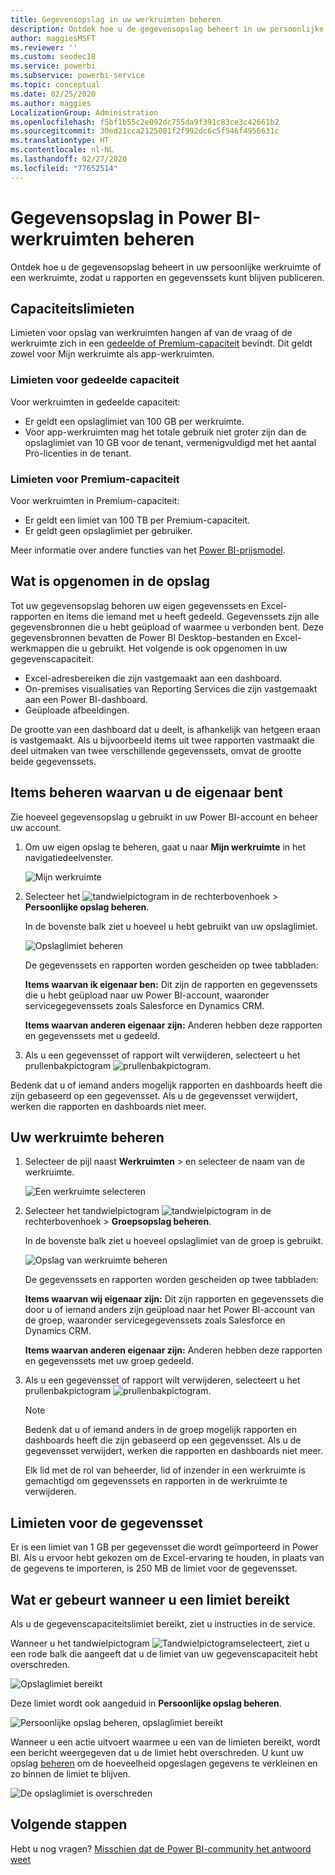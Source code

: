 ```yaml
---
title: Gegevensopslag in uw werkruimten beheren
description: Ontdek hoe u de gegevensopslag beheert in uw persoonlijke werkruimte of een werkruimte, zodat u rapporten en gegevenssets kunt blijven publiceren.
author: maggiesMSFT
ms.reviewer: ''
ms.custom: seodec18
ms.service: powerbi
ms.subservice: powerbi-service
ms.topic: conceptual
ms.date: 02/25/2020
ms.author: maggies
LocalizationGroup: Administration
ms.openlocfilehash: f5bf1b55c2e092dc755da9f391c83ce3c42661b2
ms.sourcegitcommit: 30ed21cca2125001f2f992dc6c5f546f4956631c
ms.translationtype: HT
ms.contentlocale: nl-NL
ms.lasthandoff: 02/27/2020
ms.locfileid: "77652514"
---
```

# <a name="manage-data-storage-in-power-bi-workspaces"></a>Gegevensopslag in Power BI-werkruimten beheren

Ontdek hoe u de gegevensopslag beheert in uw persoonlijke werkruimte of een werkruimte, zodat u rapporten en gegevenssets kunt blijven publiceren.

## <a name="capacity-limits"></a>Capaciteitslimieten

Limieten voor opslag van werkruimten hangen af van de vraag of de werkruimte zich in een [gedeelde of Premium-capaciteit](service-basic-concepts.md#capacities) bevindt. Dit geldt zowel voor Mijn werkruimte als app-werkruimten.

### <a name="shared-capacity-limits"></a>Limieten voor gedeelde capaciteit
Voor werkruimten in gedeelde capaciteit: 

- Er geldt een opslaglimiet van 100 GB per werkruimte.
- Voor app-werkruimten mag het totale gebruik niet groter zijn dan de opslaglimiet van 10 GB voor de tenant, vermenigvuldigd met het aantal Pro-licenties in de tenant.

### <a name="premium-capacity-limits"></a>Limieten voor Premium-capaciteit
Voor werkruimten in Premium-capaciteit:
- Er geldt een limiet van 100 TB per Premium-capaciteit.
- Er geldt geen opslaglimiet per gebruiker.

Meer informatie over andere functies van het [Power BI-prijsmodel](https://powerbi.microsoft.com/pricing).

## <a name="whats-included-in-storage"></a>Wat is opgenomen in de opslag

Tot uw gegevensopslag behoren uw eigen gegevenssets en Excel-rapporten en items die iemand met u heeft gedeeld. Gegevenssets zijn alle gegevensbronnen die u hebt geüpload of waarmee u verbonden bent. Deze gegevensbronnen bevatten de Power BI Desktop-bestanden en Excel-werkmappen die u gebruikt. Het volgende is ook opgenomen in uw gegevenscapaciteit.

* Excel-adresbereiken die zijn vastgemaakt aan een dashboard.
* On-premises visualisaties van Reporting Services die zijn vastgemaakt aan een Power BI-dashboard.
* Geüploade afbeeldingen.

De grootte van een dashboard dat u deelt, is afhankelijk van hetgeen eraan is vastgemaakt. Als u bijvoorbeeld items uit twee rapporten vastmaakt die deel uitmaken van twee verschillende gegevenssets, omvat de grootte beide gegevenssets.

<a name="manage"/>

## <a name="manage-items-you-own"></a>Items beheren waarvan u de eigenaar bent

Zie hoeveel gegevensopslag u gebruikt in uw Power BI-account en beheer uw account.

1. Om uw eigen opslag te beheren, gaat u naar **Mijn werkruimte** in het navigatiedeelvenster.
   
    ![Mijn werkruimte](media/service-admin-manage-your-data-storage-in-power-bi/pbi_myworkspace.png)

2. Selecteer het ![tandwielpictogram](media/service-admin-manage-your-data-storage-in-power-bi/pbi_gearicon.png) in de rechterbovenhoek \> **Persoonlijke opslag beheren**.
   
    In de bovenste balk ziet u hoeveel u hebt gebruikt van uw opslaglimiet.
   
    ![Opslaglimiet beheren](media/service-admin-manage-your-data-storage-in-power-bi/pbi_persnlstorage.png)
   
    De gegevenssets en rapporten worden gescheiden op twee tabbladen:
   
    **Items waarvan ik eigenaar ben:** Dit zijn de rapporten en gegevenssets die u hebt geüpload naar uw Power BI-account, waaronder servicegegevenssets zoals Salesforce en Dynamics CRM.  

    **Items waarvan anderen eigenaar zijn:** Anderen hebben deze rapporten en gegevenssets met u gedeeld.
1. Als u een gegevensset of rapport wilt verwijderen, selecteert u het prullenbakpictogram ![prullenbakpictogram](media/service-admin-manage-your-data-storage-in-power-bi/pbi_deleteicon.png).

Bedenk dat u of iemand anders mogelijk rapporten en dashboards heeft die zijn gebaseerd op een gegevensset. Als u de gegevensset verwijdert, werken die rapporten en dashboards niet meer.

## <a name="manage-your-workspace"></a>Uw werkruimte beheren
1. Selecteer de pijl naast **Werkruimten** \> en selecteer de naam van de werkruimte.
   
    ![Een werkruimte selecteren](media/service-admin-manage-your-data-storage-in-power-bi/pbi_groupworkspaces.png)
2. Selecteer het tandwielpictogram ![tandwielpictogram](media/service-admin-manage-your-data-storage-in-power-bi/pbi_gearicon.png) in de rechterbovenhoek \> **Groepsopslag beheren**.
   
    In de bovenste balk ziet u hoeveel opslaglimiet van de groep is gebruikt.
   
    ![Opslag van werkruimte beheren](media/service-admin-manage-your-data-storage-in-power-bi/pbi_groupstorage.png)
   
    De gegevenssets en rapporten worden gescheiden op twee tabbladen:
   
    **Items waarvan wij eigenaar zijn:** Dit zijn rapporten en gegevenssets die door u of iemand anders zijn geüpload naar het Power BI-account van de groep, waaronder servicegegevenssets zoals Salesforce en Dynamics CRM.

    **Items waarvan anderen eigenaar zijn:** Anderen hebben deze rapporten en gegevenssets met uw groep gedeeld.

3. Als u een gegevensset of rapport wilt verwijderen, selecteert u het prullenbakpictogram ![prullenbakpictogram](media/service-admin-manage-your-data-storage-in-power-bi/pbi_deleteicon.png).
   
   > [!NOTE]
   > Bedenk dat u of iemand anders in de groep mogelijk rapporten en dashboards heeft die zijn gebaseerd op een gegevensset. Als u de gegevensset verwijdert, werken die rapporten en dashboards niet meer.
   
   Elk lid met de rol van beheerder, lid of inzender in een werkruimte is gemachtigd om gegevenssets en rapporten in de werkruimte te verwijderen.

## <a name="dataset-limits"></a>Limieten voor de gegevensset
Er is een limiet van 1 GB per gegevensset die wordt geïmporteerd in Power BI. Als u ervoor hebt gekozen om de Excel-ervaring te houden, in plaats van de gegevens te importeren, is 250 MB de limiet voor de gegevensset.

## <a name="what-happens-when-you-reach-a-limit"></a>Wat er gebeurt wanneer u een limiet bereikt
Als u de gegevenscapaciteitslimiet bereikt, ziet u instructies in de service. 

Wanneer u het tandwielpictogram ![Tandwielpictogram](media/service-admin-manage-your-data-storage-in-power-bi/pbi_gearicon.png)selecteert, ziet u een rode balk die aangeeft dat u de limiet van uw gegevenscapaciteit hebt overschreden.

![Opslaglimiet bereikt](media/service-admin-manage-your-data-storage-in-power-bi/manage-storage-limit.png)

Deze limiet wordt ook aangeduid in **Persoonlijke opslag beheren**.

 ![Persoonlijke opslag beheren, opslaglimiet bereikt](media/service-admin-manage-your-data-storage-in-power-bi/manage-storage-limit2.png)

 Wanneer u een actie uitvoert waarmee u een van de limieten bereikt, wordt een bericht weergegeven dat u de limiet hebt overschreden. U kunt uw opslag [beheren](#manage) om de hoeveelheid opgeslagen gegevens te verkleinen en zo binnen de limiet te blijven.

 ![De opslaglimiet is overschreden](media/service-admin-manage-your-data-storage-in-power-bi/powerbi-pro-over-limit.png)

 ## <a name="next-steps"></a>Volgende stappen

 Hebt u nog vragen? [Misschien dat de Power BI-community het antwoord weet](https://community.powerbi.com/)

